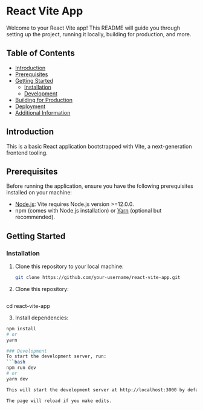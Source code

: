# React Vite App

Welcome to your React Vite app! This README will guide you through setting up the project, running it locally, building for production, and more.

## Table of Contents

- [Introduction](#introduction)
- [Prerequisites](#prerequisites)
- [Getting Started](#getting-started)
  - [Installation](#installation)
  - [Development](#development)
- [Building for Production](#building-for-production)
- [Deployment](#deployment)
- [Additional Information](#additional-information)

## Introduction

This is a basic React application bootstrapped with Vite, a next-generation frontend tooling.

## Prerequisites

Before running the application, ensure you have the following prerequisites installed on your machine:

- [Node.js](https://nodejs.org/): Vite requires Node.js version >=12.0.0.
- npm (comes with Node.js installation) or [Yarn](https://yarnpkg.com/) (optional but recommended).

## Getting Started

### Installation

1. Clone this repository to your local machine:

   ```bash
   git clone https://github.com/your-username/react-vite-app.git

2. Clone this repository:

   ```bash
cd react-vite-app

3. Install dependencies:
```bash
npm install
# or
yarn

### Development
To start the development server, run:
```bash
npm run dev
# or
yarn dev

This will start the development server at http://localhost:3000 by default. You can now view your React application in the browser.

The page will reload if you make edits.
